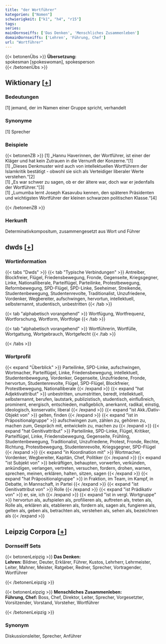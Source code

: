 ```yaml
---
title: "der Wortführer"
kategorien: ["Nomen"]
schwierigkeit: ["k1", "h4", "r15"]
tags:
series:
mainDornseiffs: ['Das Denken', 'Menschliches Zusammenleben']
domainDornseiffs: ['Lehren', 'Führung, Chef']
url: "Wortführer"
---
```


{{< betonenÜbs >}}
**Übersetzung:**  
spokesman [spokeswoman], spokesperson  
{{< /betonenÜbs >}}

## Wiktionary [[+](https://de.wiktionary.org/wiki/Wortführer)]

### Bedeutungen
[1] jemand, der im Namen einer Gruppe spricht, verhandelt  

### Synonyme
[1] Sprecher  

### Beispiele
{{< betonenZB >}}
[1] „Hannu Haverinnen, der Wortführer, ist einer der Kläger und hat kein Zutrauen in die Vernunft der Konzerne.“[1]  
[1] „Dieses Denkmuster wird auch von intellektuellen Wortführern der Islamkritik bestätigt - obwohl sie sich als Verteidiger liberaler Werte verstehen.“[2]  
[1] „Es war schwer zu sagen, ob er der ältere war, doch war er jedenfalls der Wortführer.“[3]  
[1] „Lumumba lernt Joseph Kasavubu kennen, den späteren Präsidenten und wichtigsten Wortführer der kleinen schwarzen politischen Klasse.“[4]  

{{< /betonenZB >}}
### Herkunft
Determinativkompositum, zusammengesetzt aus Wort und Führer  



## dwds [[+](https://www.dwds.de/wb/Wortführer)]

### Wortinformation
{{< tabs "Dwds" >}}
{{< tab "Typische Verbindungen" >}}
Antreiber, Blockfreier, Flügel, Friedensbewegung, Fronde, Gegenseite, Kriegsgegner, Linke, Nationalliberale, Parteiflügel, Parteilinke, Protestbewegung, Reformbewegung, SPD-Flügel, SPD-Linke, Seeheimer, Streikende, Studentenbewegung, Studentenrevolte, Traditionalist, Unzufriedene, Vordenker, Wegbereiter, aufschwingen, hervortun, intellektuell, selbsternannt, studentisch, unbestritten
{{< /tab >}}

{{< tab "alphabetisch vorangehend" >}}
Wortfügung, Wortfrequenz, Wortforschung, Wortform, Wortfolge
{{< /tab >}}

{{< tab "alphabetisch vorangehend" >}}
Wortführerin, Wortfülle, Wortgattung, Wortgebrauch, Wortgefecht
{{< /tab >}}

{{< /tabs >}}

### Wortprofil
{{< expand "Überblick" >}} Parteilinke, SPD-Linke, aufschwingen, Wortmacher, Parteiflügel, Linke, Friedensbewegung, intellektuell, Studentenbewegung, Vordenker, Gegenseite, Unzufriedene, Fronde, hervortun, Studentenrevolte, Flügel, SPD-Flügel, Blockfreier, Protestbewegung, Nationalliberale {{< /expand >}}
{{< expand "hat Adjektivattribut" >}} unbestritten, unumstritten, beredt, intellektuell, selbsternannt, berufen, lautstark, publizistisch, studentisch, einflußreich, prominent, energisch, entschieden, maßgeblich, anerkannt, radikal, einstig, ideologisch, konservativ, liberal {{< /expand >}}
{{< expand "ist Akk./Dativ-Objekt von" >}} gelten, finden {{< /expand >}}
{{< expand "ist in Präpositionalgruppe" >}} aufschwingen zum, zählen zu, gehören zu, machen zum, Gespräch mit, entwickeln zu, machen zu {{< /expand >}}
{{< expand "hat Genitivattribut" >}} Parteilinke, SPD-Linke, Flügel, Kritiker, Parteiflügel, Linke, Friedensbewegung, Gegenseite, Frühling, Studentenbewegung, Traditionalist, Unzufriedene, Protest, Fronde, Rechte, Richtung, Protestbewegung, Studentenrevolte, Kriegsgegner, SPD-Flügel {{< /expand >}}
{{< expand "in Koordination mit" >}} Wortmacher, Vordenker, Wegbereiter, Kapitän, Chef, Politiker {{< /expand >}}
{{< expand "ist Subjekt von" >}} bekräftigen, behaupten, vorwerfen, verkünden, ankündigen, verlangen, vertreten, versuchen, fordern, drohen, warnen, sprechen, meinen, erklären, halten, sitzen, sagen {{< /expand >}}
{{< expand "hat Präpositionalgruppe" >}} in Fraktion, im Team, im Kampf, in Debatte, in Mannschaft, in Partei {{< /expand >}}
{{< expand "ist Genitivattribut von" >}} Rolle {{< /expand >}}
{{< expand "ist Prädikativ von" >}} er, sie, ich {{< /expand >}}
{{< expand "ist in vergl. Wortgruppe" >}} hervortun als, aufspielen als, profilieren als, auftreten als, treten als, Rolle als, erklären als, etablieren als, fordern als, sagen als, fungieren als, gelten als, geben als, betrachten als, verstehen als, sehen als, bezeichnen als {{< /expand >}}

## Leipzig Corpora [[+](https://corpora.uni-leipzig.de/en/res?word=Wortführer&corpusId=deu_newscrawl-public_2018)]

### Dornseiff Sets
{{< betonenLeipzig >}}
**Das Denken:**  
**Lehren:** Bildner, Deuter, Erklärer, Führer, Kustos, Lehrherr, Lehrmeister, Leiter, Mahner, Meister, Ratgeber, Redner, Sprecher, Vortragender, Wortführer  

{{< /betonenLeipzig >}}


{{< betonenLeipzig >}}
**Menschliches Zusammenleben:**  
**Führung, Chef:** Boss, Chef, Direktor, Leiter, Sprecher, Vorgesetzter, Vorsitzender, Vorstand, Vorsteher, Wortführer  

{{< /betonenLeipzig >}}

### Synonym
Diskussionsleiter, Sprecher, Anführer

